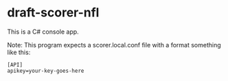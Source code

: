 # draft-scorer-nfl

This is a C# console app.  

Note: This program expects a scorer.local.conf file with a format something like this:

```
[API]
apikey=your-key-goes-here
```